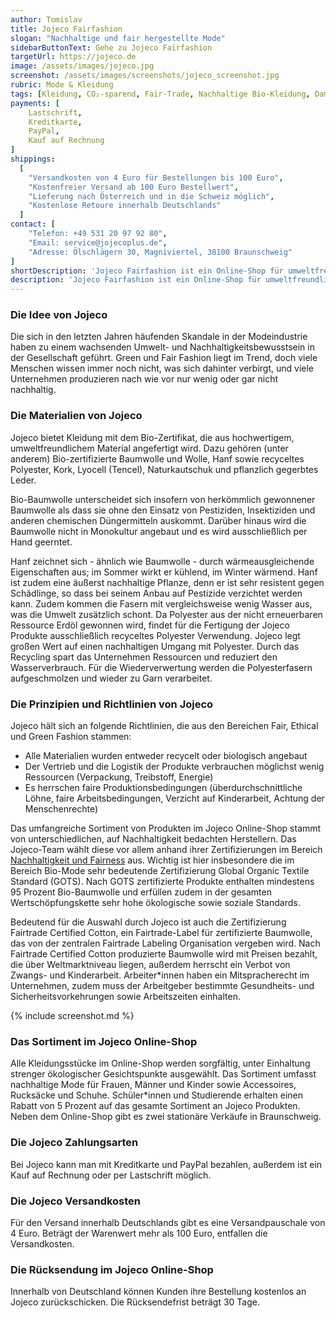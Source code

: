 ```yaml
---
author: Tomislav
title: Jojeco Fairfashion
slogan: "Nachhaltige und fair hergestellte Mode"
sidebarButtonText: Gehe zu Jojeco Fairfashion
targetUrl: https://jojeco.de
image: /assets/images/jojeco.jpg
screenshot: /assets/images/screenshots/jojeco_screenshot.jpg
rubric: Mode & Kleidung
tags: [Kleidung, CO₂-sparend, Fair-Trade, Nachhaltige Bio-Kleidung, Damen, Herren, Mode, Fashion, Vegan]
payments: [
    Lastschrift,
    Kreditkarte,
    PayPal,
    Kauf auf Rechnung
]
shippings:
  [
    "Versandkosten von 4 Euro für Bestellungen bis 100 Euro",
    "Kostenfreier Versand ab 100 Euro Bestellwert",
    "Lieferung nach Österreich und in die Schweiz möglich",
    "Kostenlose Retoure innerhalb Deutschlands"
  ]
contact: [
    "Telefon: +49 531 20 97 92 80",
    "Email: service@jojecoplus.de",
    "Adresse: Ölschlägern 30, Magniviertel, 38100 Braunschweig"
]
shortDescription: 'Jojeco Fairfashion ist ein Online-Shop für umweltfreundlich und fair produzierte Kleidung und Mode von streng ausgewählten Marken und aus nachhaltigen Materialien.'
description: 'Jojeco Fairfashion ist ein Online-Shop für umweltfreundlich und fair produzierte Mode. Zu den im Jojeco Online-Shop vertretenen Marken gehören unter anderem Armedangels, Alma & Lovis, Ethletic, Recolution, Bleed und KnowledgeCotton Apparel.'
---
```


### Die Idee von Jojeco

Die sich in den letzten Jahren häufenden Skandale in der Modeindustrie haben zu einem wachsenden Umwelt- und Nachhaltigkeitsbewusstsein in der Gesellschaft geführt. Green und Fair Fashion liegt im Trend, doch viele Menschen wissen immer noch nicht, was sich dahinter verbirgt, und viele Unternehmen produzieren nach wie vor nur wenig oder gar nicht nachhaltig.

### Die Materialien von Jojeco 

Jojeco bietet Kleidung mit dem Bio-Zertifikat, die aus hochwertigem, umweltfreundlichem Material angefertigt wird. Dazu gehören (unter anderem) Bio-zertifizierte Baumwolle und Wolle, Hanf sowie recyceltes Polyester, Kork, Lyocell (Tencel), Naturkautschuk und pflanzlich gegerbtes Leder.

Bio-Baumwolle unterscheidet sich insofern von herkömmlich gewonnener Baumwolle als dass sie ohne den Einsatz von Pestiziden, Insektiziden und anderen chemischen Düngermitteln auskommt. Darüber hinaus wird die Baumwolle nicht in Monokultur angebaut und es wird ausschließlich per Hand geerntet.

Hanf zeichnet sich - ähnlich wie Baumwolle - durch wärmeausgleichende Eigenschaften aus; im Sommer wirkt er kühlend, im Winter wärmend. Hanf ist zudem eine äußerst nachhaltige Pflanze, denn er ist sehr resistent gegen Schädlinge, so dass bei seinem Anbau auf Pestizide verzichtet werden kann. Zudem kommen die Fasern mit vergleichsweise wenig Wasser aus, was die Umwelt zusätzlich schont.
Da Polyester aus der nicht erneuerbaren Ressource Erdöl gewonnen wird, findet für die Fertigung der Jojeco Produkte ausschließlich recyceltes Polyester Verwendung. Jojeco legt großen Wert auf einen nachhaltigen Umgang mit Polyester. Durch das Recycling spart das Unternehmen Ressourcen und reduziert den Wasserverbrauch. Für die Wiederverwertung werden die Polyesterfasern aufgeschmolzen und wieder zu Garn verarbeitet.

### Die Prinzipien und Richtlinien von Jojeco 

Jojeco hält sich an folgende Richtlinien, die aus den Bereichen Fair, Ethical und Green Fashion stammen:

- Alle Materialien wurden entweder recycelt oder biologisch angebaut
- Der Vertrieb und die Logistik der Produkte verbrauchen möglichst wenig Ressourcen (Verpackung, Treibstoff, Energie)
- Es herrschen faire Produktionsbedingungen (überdurchschnittliche Löhne, faire Arbeitsbedingungen, Verzicht auf Kinderarbeit, Achtung der Menschenrechte)
  
Das umfangreiche Sortiment von Produkten im Jojeco Online-Shop stammt von unterschiedlichen, auf Nachhaltigkeit bedachten Herstellern. Das Jojeco-Team wählt diese vor allem anhand ihrer Zertifizierungen im Bereich [Nachhaltigkeit und Fairness](https://jojeco.de/wir/zertifikate.html) aus. Wichtig ist hier insbesondere die im Bereich Bio-Mode sehr bedeutende Zertifizierung Global Organic Textile Standard (GOTS). Nach GOTS zertifizierte Produkte enthalten mindestens 95 Prozent Bio-Baumwolle und erfüllen zudem in der gesamten Wertschöpfungskette sehr hohe ökologische sowie soziale Standards.

Bedeutend für die Auswahl durch Jojeco ist auch die Zertifizierung Fairtrade Certified Cotton, ein Fairtrade-Label für zertifizierte Baumwolle, das von der zentralen Fairtrade Labeling Organisation vergeben wird. Nach Fairtrade Certified Cotton produzierte Baumwolle wird mit Preisen bezahlt, die über Weltmarktniveau liegen, außerdem herrscht ein Verbot von Zwangs- und Kinderarbeit. Arbeiter*innen haben ein Mitspracherecht im Unternehmen, zudem muss der Arbeitgeber bestimmte Gesundheits- und Sicherheitsvorkehrungen sowie Arbeitszeiten einhalten.

{% include screenshot.md %}
 
### Das Sortiment im Jojeco Online-Shop

Alle Kleidungsstücke im Online-Shop werden sorgfältig, unter Einhaltung strenger ökologischer Gesichtspunkte ausgewählt. Das Sortiment umfasst nachhaltige Mode für Frauen, Männer und Kinder sowie Accessoires, Rucksäcke und Schuhe. Schüler*innen und Studierende erhalten einen Rabatt von 5 Prozent auf das gesamte Sortiment an Jojeco Produkten. Neben dem Online-Shop gibt es zwei stationäre Verkäufe in Braunschweig.

### Die Jojeco Zahlungsarten

Bei Jojeco kann man mit Kreditkarte und PayPal bezahlen, außerdem ist ein Kauf auf Rechnung oder per Lastschrift möglich.

### Die Jojeco Versandkosten

Für den Versand innerhalb Deutschlands gibt es eine Versandpauschale von 4 Euro. Beträgt der Warenwert mehr als 100 Euro, entfallen die Versandkosten.

### Die Rücksendung im Jojeco Online-Shop

Innerhalb von Deutschland können Kunden ihre Bestellung kostenlos an Jojeco zurückschicken. Die Rücksendefrist beträgt 30 Tage.
